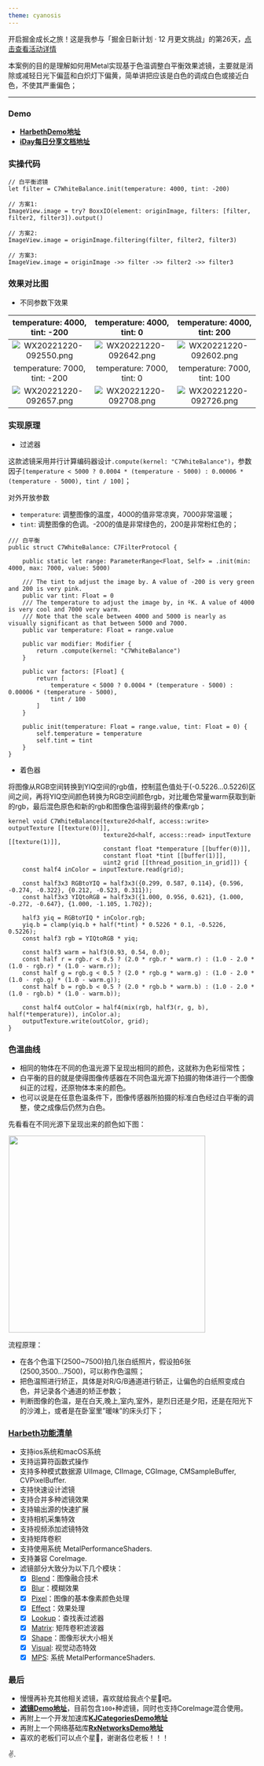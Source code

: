 ```yaml
---
theme: cyanosis
---
```

开启掘金成长之旅！这是我参与「掘金日新计划 · 12 月更文挑战」的第26天，[点击查看活动详情](https://juejin.cn/post/7167294154827890702)

本案例的目的是理解如何用Metal实现基于色温调整白平衡效果滤镜，主要就是消除或减轻日光下偏蓝和白炽灯下偏黄，简单讲把应该是白色的调成白色或接近白色，不使其严重偏色；

---

### Demo

- [**HarbethDemo地址**](https://github.com/yangKJ/Harbeth)
- [**iDay每日分享文档地址**](https://github.com/yangKJ/iDay)

### 实操代码

```
// 白平衡滤镜
let filter = C7WhiteBalance.init(temperature: 4000, tint: -200)

// 方案1:
ImageView.image = try? BoxxIO(element: originImage, filters: [filter, filter2, filter3]).output()

// 方案2:
ImageView.image = originImage.filtering(filter, filter2, filter3)

// 方案3:
ImageView.image = originImage ->> filter ->> filter2 ->> filter3
```

### 效果对比图

- 不同参数下效果

|temperature: 4000, tint: -200|temperature: 4000, tint: 0|temperature: 4000, tint: 200|
|:-:|:-:|:-:|
|![WX20221220-092550.png](https://p6-juejin.byteimg.com/tos-cn-i-k3u1fbpfcp/afa1f02415314843b8bcec683dbb8338~tplv-k3u1fbpfcp-watermark.image?)|![WX20221220-092642.png](https://p3-juejin.byteimg.com/tos-cn-i-k3u1fbpfcp/f7e7fa50b9cc4a8cbd8b8c7cd8b1d274~tplv-k3u1fbpfcp-watermark.image?)|![WX20221220-092602.png](https://p1-juejin.byteimg.com/tos-cn-i-k3u1fbpfcp/567f8b49e2064ef780feb8f0340bf0eb~tplv-k3u1fbpfcp-watermark.image?)|
|temperature: 7000, tint: -200|temperature: 7000, tint: 0|temperature: 7000, tint: 100|
|![WX20221220-092657.png](https://p9-juejin.byteimg.com/tos-cn-i-k3u1fbpfcp/03af8d1d8ef743f6973f2c43d7ef6b81~tplv-k3u1fbpfcp-watermark.image?)|![WX20221220-092708.png](https://p6-juejin.byteimg.com/tos-cn-i-k3u1fbpfcp/0d92633b9e0840439b8ae0c8d5868dde~tplv-k3u1fbpfcp-watermark.image?)|![WX20221220-092726.png](https://p1-juejin.byteimg.com/tos-cn-i-k3u1fbpfcp/39bfd4100ade4c6ebdefc64b9e5a3fe9~tplv-k3u1fbpfcp-watermark.image?)|

### 实现原理

- 过滤器

这款滤镜采用并行计算编码器设计`.compute(kernel: "C7WhiteBalance")`，参数因子`[temperature < 5000 ? 0.0004 * (temperature - 5000) : 0.00006 * (temperature - 5000), tint / 100]`；

对外开放参数
- `temperature`: 调整图像的温度，4000的值非常凉爽，7000非常温暖；
- `tint`: 调整图像的色调。-200的值是非常绿色的，200是非常粉红色的；

```
/// 白平衡
public struct C7WhiteBalance: C7FilterProtocol {
    
    public static let range: ParameterRange<Float, Self> = .init(min: 4000, max: 7000, value: 5000)
    
    /// The tint to adjust the image by. A value of -200 is very green and 200 is very pink.
    public var tint: Float = 0
    /// The temperature to adjust the image by, in ºK. A value of 4000 is very cool and 7000 very warm.
    /// Note that the scale between 4000 and 5000 is nearly as visually significant as that between 5000 and 7000.
    public var temperature: Float = range.value
    
    public var modifier: Modifier {
        return .compute(kernel: "C7WhiteBalance")
    }
    
    public var factors: [Float] {
        return [
            temperature < 5000 ? 0.0004 * (temperature - 5000) : 0.00006 * (temperature - 5000),
            tint / 100
        ]
    }
    
    public init(temperature: Float = range.value, tint: Float = 0) {
        self.temperature = temperature
        self.tint = tint
    }
}
```

- 着色器

将图像从RGB空间转换到YIQ空间的rgb值，控制蓝色值处于(-0.5226...0.5226)区间之间，再将YIQ空间颜色转换为RGB空间颜色rgb，对比暖色常量warm获取到新的rgb，最后混色原色和新的rgb和图像色温得到最终的像素rgb； 

```
kernel void C7WhiteBalance(texture2d<half, access::write> outputTexture [[texture(0)]],
                           texture2d<half, access::read> inputTexture [[texture(1)]],
                           constant float *temperature [[buffer(0)]],
                           constant float *tint [[buffer(1)]],
                           uint2 grid [[thread_position_in_grid]]) {
    const half4 inColor = inputTexture.read(grid);
    
    const half3x3 RGBtoYIQ = half3x3({0.299, 0.587, 0.114}, {0.596, -0.274, -0.322}, {0.212, -0.523, 0.311});
    const half3x3 YIQtoRGB = half3x3({1.000, 0.956, 0.621}, {1.000, -0.272, -0.647}, {1.000, -1.105, 1.702});
    
    half3 yiq = RGBtoYIQ * inColor.rgb;
    yiq.b = clamp(yiq.b + half(*tint) * 0.5226 * 0.1, -0.5226, 0.5226);
    const half3 rgb = YIQtoRGB * yiq;
    
    const half3 warm = half3(0.93, 0.54, 0.0);
    const half r = rgb.r < 0.5 ? (2.0 * rgb.r * warm.r) : (1.0 - 2.0 * (1.0 - rgb.r) * (1.0 - warm.r));
    const half g = rgb.g < 0.5 ? (2.0 * rgb.g * warm.g) : (1.0 - 2.0 * (1.0 - rgb.g) * (1.0 - warm.g));
    const half b = rgb.b < 0.5 ? (2.0 * rgb.b * warm.b) : (1.0 - 2.0 * (1.0 - rgb.b) * (1.0 - warm.b));
    
    const half4 outColor = half4(mix(rgb, half3(r, g, b), half(*temperature)), inColor.a);
    outputTexture.write(outColor, grid);
}
```

### 色温曲线

- 相同的物体在不同的色温光源下呈现出相同的颜色，这就称为色彩恒常性；
- 白平衡的目的就是使得图像传感器在不同色温光源下拍摄的物体进行一个图像纠正的过程，还原物体本来的颜色。
- 也可以说是在任意色温条件下，图像传感器所拍摄的标准白色经过白平衡的调整，使之成像后仍然为白色。

先看看在不同光源下呈现出来的颜色如下图：

<p align="left">
<img src="https://p9-juejin.byteimg.com/tos-cn-i-k3u1fbpfcp/67d0288befc04e3a91daa56303b0713d~tplv-k3u1fbpfcp-watermark.image" width="400" hspace="1px">
</p>

流程原理：

- 在各个色温下(2500~7500)拍几张白纸照片，假设拍6张(2500,3500...7500)，可以称作色温照；
- 把色温照进行矫正，具体是对R/G/B通道进行轿正，让偏色的白纸照变成白色，并记录各个通道的矫正参数；
- 判断图像的色温，是在白天,晚上,室内,室外，是烈日还是夕阳，还是在阳光下的沙滩上，或者是在卧室里”暖味”的床头灯下；

### [Harbeth功能清单](https://github.com/yangKJ/Harbeth)

- 支持ios系统和macOS系统
- 支持运算符函数式操作
- 支持多种模式数据源 UIImage, CIImage, CGImage, CMSampleBuffer, CVPixelBuffer.
- 支持快速设计滤镜
- 支持合并多种滤镜效果
- 支持输出源的快速扩展
- 支持相机采集特效
- 支持视频添加滤镜特效
- 支持矩阵卷积
- 支持使用系统 MetalPerformanceShaders.
- 支持兼容 CoreImage.
- 滤镜部分大致分为以下几个模块：
   - [x] [Blend](https://github.com/yangKJ/Harbeth/tree/master/Sources/Compute/Blend)：图像融合技术
   - [x] [Blur](https://github.com/yangKJ/Harbeth/tree/master/Sources/Compute/Blur)：模糊效果
   - [x] [Pixel](https://github.com/yangKJ/Harbeth/tree/master/Sources/Compute/ColorProcess)：图像的基本像素颜色处理
   - [x] [Effect](https://github.com/yangKJ/Harbeth/tree/master/Sources/Compute/Effect)：效果处理
   - [x] [Lookup](https://github.com/yangKJ/Harbeth/tree/master/Sources/Compute/Lookup)：查找表过滤器
   - [x] [Matrix](https://github.com/yangKJ/Harbeth/tree/master/Sources/Compute/Matrix): 矩阵卷积滤波器
   - [x] [Shape](https://github.com/yangKJ/Harbeth/tree/master/Sources/Compute/Shape)：图像形状大小相关
   - [x] [Visual](https://github.com/yangKJ/Harbeth/tree/master/Sources/Compute/Visual): 视觉动态特效
   - [x] [MPS](https://github.com/yangKJ/Harbeth/tree/master/Sources/Compute/MPS): 系统 MetalPerformanceShaders.

### 最后

- 慢慢再补充其他相关滤镜，喜欢就给我点个星🌟吧。
- [**滤镜Demo地址**](https://github.com/yangKJ/Harbeth)，目前包含`100+`种滤镜，同时也支持CoreImage混合使用。
- 再附上一个开发加速库[**KJCategoriesDemo地址**](https://github.com/yangKJ/KJCategories)
- 再附上一个网络基础库[**RxNetworksDemo地址**](https://github.com/yangKJ/RxNetworks)
- 喜欢的老板们可以点个星🌟，谢谢各位老板！！！

✌️.
